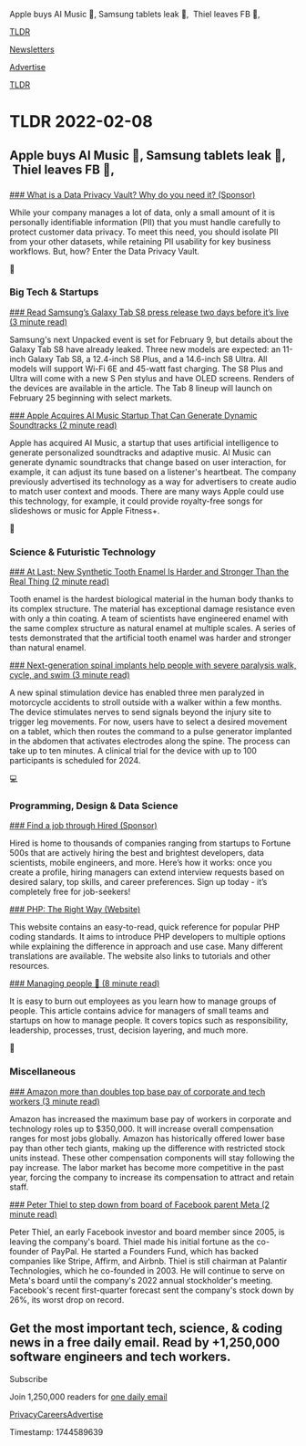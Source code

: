 Apple buys AI Music 🎵, Samsung tablets leak 📱,  Thiel leaves FB 👋,

[TLDR](/)

[Newsletters](/newsletters)

[Advertise](https://advertise.tldr.tech/)

[TLDR](/)

# TLDR 2022-02-08

## Apple buys AI Music 🎵, Samsung tablets leak 📱,  Thiel leaves FB 👋,

### 

[### What is a Data Privacy Vault? Why do you need it? (Sponsor)](https://info.skyflow.com/what-is-a-data-vault?utm_source=tldr&utm_medium=newsletter&utm_campaign=tldr+2022)

While your company manages a lot of data, only a small amount of it is personally identifiable information (PII) that you must handle carefully to protect customer data privacy. To meet this need, you should isolate PII from your other datasets, while retaining PII usability for key business workflows. But, how? Enter the Data Privacy Vault.

📱

### Big Tech & Startups

[### Read Samsung’s Galaxy Tab S8 press release two days before it’s live (3 minute read)](https://www.theverge.com/2022/2/7/22922631/samsung-galaxy-tab-s8-lineup-leaks-renders-evan-blass-press-release?scrolla=5eb6d68b7fedc32c19ef33b4?utm_source=tldrnewsletter)

Samsung's next Unpacked event is set for February 9, but details about the Galaxy Tab S8 have already leaked. Three new models are expected: an 11-inch Galaxy Tab S8, a 12.4-inch S8 Plus, and a 14.6-inch S8 Ultra. All models will support Wi-Fi 6E and 45-watt fast charging. The S8 Plus and Ultra will come with a new S Pen stylus and have OLED screens. Renders of the devices are available in the article. The Tab 8 lineup will launch on February 25 beginning with select markets.

[### Apple Acquires AI Music Startup That Can Generate Dynamic Soundtracks (2 minute read)](https://www.macrumors.com/2022/02/07/apple-acquires-ai-music/?utm_source=tldrnewsletter)

Apple has acquired AI Music, a startup that uses artificial intelligence to generate personalized soundtracks and adaptive music. AI Music can generate dynamic soundtracks that change based on user interaction, for example, it can adjust its tune based on a listener's heartbeat. The company previously advertised its technology as a way for advertisers to create audio to match user context and moods. There are many ways Apple could use this technology, for example, it could provide royalty-free songs for slideshows or music for Apple Fitness+.

🚀

### Science & Futuristic Technology

[### At Last: New Synthetic Tooth Enamel Is Harder and Stronger Than the Real Thing (2 minute read)](https://scitechdaily.com/at-last-new-synthetic-tooth-enamel-is-harder-and-stronger-than-the-real-thing/?utm_source=tldrnewsletter)

Tooth enamel is the hardest biological material in the human body thanks to its complex structure. The material has exceptional damage resistance even with only a thin coating. A team of scientists have engineered enamel with the same complex structure as natural enamel at multiple scales. A series of tests demonstrated that the artificial tooth enamel was harder and stronger than natural enamel.

[### Next-generation spinal implants help people with severe paralysis walk, cycle, and swim (3 minute read)](https://www.science.org/content/article/next-generation-spinal-implants-help-people-severe-paralysis-walk-cycle-and-swim?utm_source=tldrnewsletter)

A new spinal stimulation device has enabled three men paralyzed in motorcycle accidents to stroll outside with a walker within a few months. The device stimulates nerves to send signals beyond the injury site to trigger leg movements. For now, users have to select a desired movement on a tablet, which then routes the command to a pulse generator implanted in the abdomen that activates electrodes along the spine. The process can take up to ten minutes. A clinical trial for the device with up to 100 participants is scheduled for 2024.

💻

### Programming, Design & Data Science

[### Find a job through Hired (Sponsor)](https://hired.com/join/?utm_source=newsletter&utm_medium=sponsor&utm_campaign=(b2c)(l-all)(r-all)(tldrnewsletter)&utm_content=find-a-job)

Hired is home to thousands of companies ranging from startups to Fortune 500s that are actively hiring the best and brightest developers, data scientists, mobile engineers, and more. Here’s how it works: once you create a profile, hiring managers can extend interview requests based on desired salary, top skills, and career preferences. Sign up today - it’s completely free for job-seekers!

[### PHP: The Right Way (Website)](https://phptherightway.com/?utm_source=tldrnewsletter)

This website contains an easy-to-read, quick reference for popular PHP coding standards. It aims to introduce PHP developers to multiple options while explaining the difference in approach and use case. Many different translations are available. The website also links to tutorials and other resources.

[### Managing people 🤯 (8 minute read)](https://klinger.io/posts/managing-people-%f0%9f%a4%af?utm_source=tldrnewsletter)

It is easy to burn out employees as you learn how to manage groups of people. This article contains advice for managers of small teams and startups on how to manage people. It covers topics such as responsibility, leadership, processes, trust, decision layering, and much more.

🎁

### Miscellaneous

[### Amazon more than doubles top base pay of corporate and tech workers (3 minute read)](https://siliconangle.com/2022/02/07/amazon-doubles-top-base-pay-corporate-tech-workers/?utm_source=tldrnewsletter)

Amazon has increased the maximum base pay of workers in corporate and technology roles up to $350,000. It will increase overall compensation ranges for most jobs globally. Amazon has historically offered lower base pay than other tech giants, making up the difference with restricted stock units instead. These other compensation components will stay following the pay increase. The labor market has become more competitive in the past year, forcing the company to increase its compensation to attract and retain staff.

[### Peter Thiel to step down from board of Facebook parent Meta (2 minute read)](https://www.cnbc.com/2022/02/07/peter-thiel-to-step-down-from-facebook-board.html)

Peter Thiel, an early Facebook investor and board member since 2005, is leaving the company's board. Thiel made his initial fortune as the co-founder of PayPal. He started a Founders Fund, which has backed companies like Stripe, Affirm, and Airbnb. Thiel is still chairman at Palantir Technologies, which he co-founded in 2003. He will continue to serve on Meta's board until the company's 2022 annual stockholder's meeting. Facebook's recent first-quarter forecast sent the company's stock down by 26%, its worst drop on record.

## Get the most important tech, science, & coding news in a free daily email. Read by +1,250,000 software engineers and tech workers.

Subscribe

Join 1,250,000 readers for [one daily email](/api/latest/tech)

[Privacy](/privacy)[Careers](https://jobs.ashbyhq.com/tldr.tech)[Advertise](/tech/advertise)

Timestamp: 1744589639